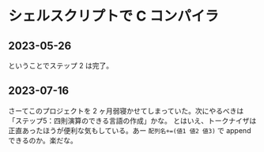 # シェルスクリプトで C コンパイラ

## 2023-05-26
ということでステップ 2 は完了。

## 2023-07-16
さーてこのプロジェクトを 2 ヶ月弱寝かせてしまっていた。次にやるべきは「ステップ5：四則演算のできる言語の作成」かな。
とはいえ、トークナイザは正直あったほうが便利な気もしている。あー `配列名+=(値1 値2 値3)` で append できるのか。楽だな。

